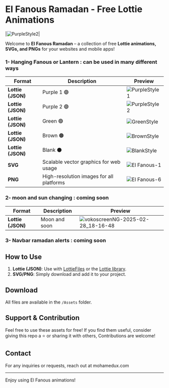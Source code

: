 # El Fanous Ramadan - Free Lottie Animations

|![PurpleStyle2](https://github.com/user-attachments/assets/00cd58d3-8aca-4e1e-8b25-38c5ad108fdb)|


Welcome to **El Fanous Ramadan** – a collection of free **Lottie animations, SVGs, and PNGs** for your websites and mobile apps!

### 1- Hanging Fanous or Lantern : can be used in many different ways 

| Format   | Description                          | Preview |
|----------|--------------------------------------|---------|
| **Lottie (JSON)** | Purple 1 🟣   | ![PurpleStyle1](https://github.com/user-attachments/assets/0ed69184-e501-45f6-aff8-30f7e97e84d4) |
| **Lottie (JSON)** | Purple 2 🟣   | ![PurpleStyle2](https://github.com/user-attachments/assets/05d6711f-a20b-4627-8ccf-6742b56e8bb1) |
| **Lottie (JSON)** |  Green 🟢  |![GreenStyle](https://github.com/user-attachments/assets/8b32c5c1-7189-4068-bae3-f64a73dfc04a)|
| **Lottie (JSON)** | Brown 🟤   | ![BrownStyle](https://github.com/user-attachments/assets/aa5af3ea-761e-411f-a0dd-9c73f2622f98) |
| **Lottie (JSON)** | Blank ⚫   |![BlankStyle](https://github.com/user-attachments/assets/5cf80f8e-dd91-47f4-bac0-45587b133e31) |
| **SVG** | Scalable vector graphics for web usage | ![El Fanous-1](https://github.com/user-attachments/assets/2382b69c-7d5b-48d6-b69c-65de69f2cddf) |
| **PNG** | High-resolution images for all platforms | ![El Fanous-6](https://github.com/user-attachments/assets/1e6fc788-cb65-4028-8ca5-c79edd0084da) |


### 2- moon and sun changing : coming soon 
| Format   | Description                          | Preview |
|----------|--------------------------------------|---------|
| **Lottie (JSON)** | Moon and soon   | ![vokoscreenNG-2025-02-28_18-16-48](https://github.com/user-attachments/assets/8bc561ce-5ae7-4871-8b6d-30aa9d7e7788) |



### 3- Navbar ramadan alerts : coming soon 

## How to Use

1. **Lottie (JSON)**: Use with [LottieFiles](https://lottiefiles.com/) or the [Lottie library](https://airbnb.io/lottie/#/).
2. **SVG/PNG**: Simply download and add it to your project.

## Download
All files are available in the `/Assets` folder.

## Support & Contribution
Feel free to use these assets for free! If you find them useful, consider giving this repo a ⭐ or sharing it with others, Contributions are welcome!

## Contact
For any inquiries or requests, reach out at mohamedux.com

---
Enjoy using El Fanous animations!


